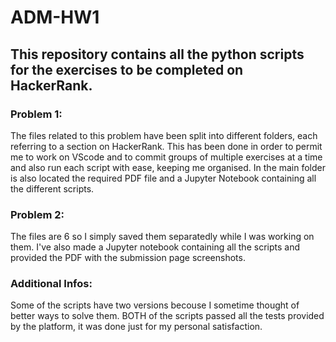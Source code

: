 # ADM-HW1

## This repository contains all the python scripts for the exercises to be completed on HackerRank.

### Problem 1:
The files related to this problem have been split into different folders, each referring to a section on HackerRank. This has been done in order to permit me to work on VScode and to commit groups of multiple exercises at a time and also run each script with ease, keeping me organised. In the main folder is also located the required PDF file and a Jupyter Notebook containing all the different scripts.

### Problem 2: 
The files are 6 so I simply saved them separatedly while I was working on them. I've also made a Jupyter notebook containing all the scripts and provided the PDF with the submission page screenshots. 

### Additional Infos:
Some of the scripts have two versions becouse I sometime thought of better ways to solve them. BOTH of the scripts passed all the tests provided by the platform, it was done just for my personal satisfaction. 
